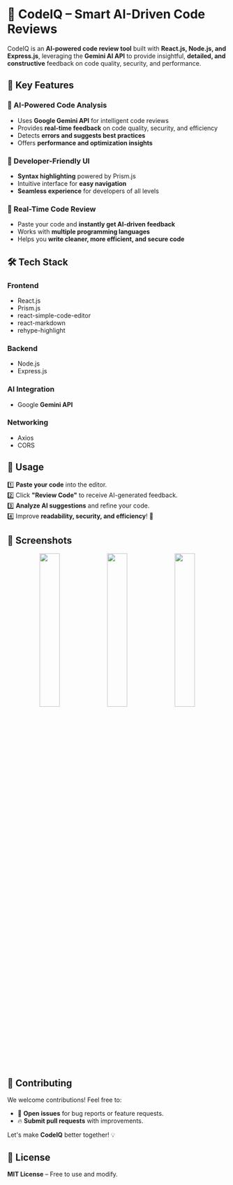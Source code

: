 # 🚀 CodeIQ – Smart AI-Driven Code Reviews  

CodeIQ is an **AI-powered code review tool** built with **React.js, Node.js, and Express.js**, leveraging the **Gemini AI API** to provide insightful, **detailed, and constructive** feedback on code quality, security, and performance.  

## 📌 Key Features  

### 🤖 AI-Powered Code Analysis  
- Uses **Google Gemini API** for intelligent code reviews  
- Provides **real-time feedback** on code quality, security, and efficiency  
- Detects **errors and suggests best practices**  
- Offers **performance and optimization insights**  

### 🎨 Developer-Friendly UI  
- **Syntax highlighting** powered by Prism.js  
- Intuitive interface for **easy navigation**  
- **Seamless experience** for developers of all levels  

### 🚀 Real-Time Code Review  
- Paste your code and **instantly get AI-driven feedback**  
- Works with **multiple programming languages**  
- Helps you **write cleaner, more efficient, and secure code**  

## 🛠 Tech Stack  

### **Frontend**  
- React.js  
- Prism.js  
- react-simple-code-editor  
- react-markdown  
- rehype-highlight  

### **Backend**  
- Node.js  
- Express.js  

### **AI Integration**  
- Google **Gemini API**  

### **Networking**  
- Axios  
- CORS  

## 📝 Usage  

1️⃣ **Paste your code** into the editor.  
2️⃣ Click **"Review Code"** to receive AI-generated feedback.  
3️⃣ **Analyze AI suggestions** and refine your code.  
4️⃣ Improve **readability, security, and efficiency**! 🚀  

## 📸 Screenshots  

<p align="center">
  <img src="https://github.com/user-attachments/assets/d4de7d24-5814-4518-ba9f-1c6c6bb4b951" width="30%">
  <img src="https://github.com/user-attachments/assets/94a48b90-d527-4061-b3e0-0d9f264d7bdf" width="30%">
  <img src="https://github.com/user-attachments/assets/a2e7ef4a-f0f7-4257-9555-f24111702b8d" width="30%">
</p>



## 🤝 Contributing  

We welcome contributions! Feel free to:  
- 🐞 **Open issues** for bug reports or feature requests.  
- 🔥 **Submit pull requests** with improvements.  

Let's make **CodeIQ** better together! 💡  

## 📜 License  

**MIT License** – Free to use and modify.  
